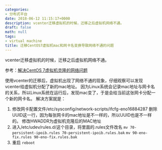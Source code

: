 ```yaml
---
categories:
- 分布式平台
date: 2018-06-12 11:15:17+0000
description: vcenter迁移虚拟机的时候，迁移之后虚拟机网络不通。
draft: false
math: null
tags:
- virtual machine
title: 迁移CentOS7虚拟机mac和网卡名变换导致网络不通的问题
---
```

vcenter迁移虚拟机的时候，迁移之后虚拟机网络不通。
<!--more-->

参考：[解决CentOS 7虚拟机克隆的网络问题](https://www.jianshu.com/p/29af2068cfb6)

使用vcenter的迁移后，虚拟机出现了网络不通的现象，仔细观察可以发现vcenter给虚拟机分配了新的mac地址。
因为Linux系统会记录mac地址与网卡名的关系，所以Linux系统在运行后，发现mac变了，于是会给当前这张网卡分配一个新的网卡名。
解决方案就是：
1. 修改网卡配置文件/etc/sysconfig/network-scripts/ifcfg-eno16884287
	删除UUID这一行，因为每张网卡的mac地址是不一样的，所以UUID也是不一样的。
	修改HWADDR为虚拟机克隆后的MAC地址
2. 进入/etc/udev/rules.d/这个目录，将里面的.rules文件改名
	`mv 70-persistent-ipoib.rules 70-persistent-ipoib.rules.bak`
	`mv 90-eno-fix.rules 90-eno-fix.rules.bak`
3. 重启
	`reboot`